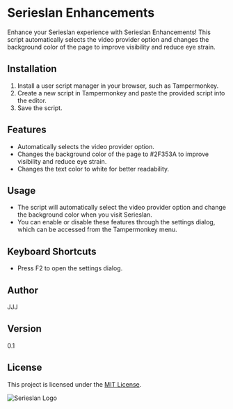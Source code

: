 # Serieslan Enhancements

Enhance your Serieslan experience with Serieslan Enhancements! This script automatically selects the video provider option and changes the background color of the page to improve visibility and reduce eye strain.

## Installation

1. Install a user script manager in your browser, such as Tampermonkey.
2. Create a new script in Tampermonkey and paste the provided script into the editor.
3. Save the script.

## Features

- Automatically selects the video provider option.
- Changes the background color of the page to #2F353A to improve visibility and reduce eye strain.
- Changes the text color to white for better readability.

## Usage

- The script will automatically select the video provider option and change the background color when you visit Serieslan.
- You can enable or disable these features through the settings dialog, which can be accessed from the Tampermonkey menu.

## Keyboard Shortcuts

- Press F2 to open the settings dialog.

## Author

JJJ

## Version

0.1

## License

This project is licensed under the [MIT License](https://choosealicense.com/licenses/mit/).

![Serieslan Logo](https://www.google.com/s2/favicons?sz=64&domain=serieslan.com)